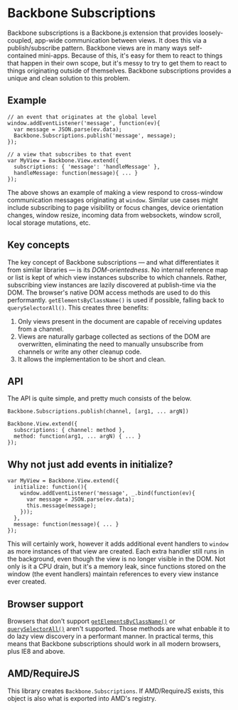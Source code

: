 # Backbone Subscriptions

Backbone subscriptions is a Backbone.js extension that provides loosely-coupled, app-wide communication between views. It does this via a publish/subscribe pattern. Backbone views are in many ways self-contained mini-apps. Because of this, it's easy for them to react to things that happen in their own scope, but it's messy to try to get them to react to things originating outside of themselves. Backbone subscriptions provides a unique and clean solution to this problem.

## Example

    // an event that originates at the global level
    window.addEventListener('message', function(ev){
      var message = JSON.parse(ev.data);
      Backbone.Subscriptions.publish('message', message);
    });

    // a view that subscribes to that event
    var MyView = Backbone.View.extend({
      subscriptions: { 'message': 'handleMessage' },
      handleMessage: function(message){ ... }
    });

The above shows an example of making a view respond to cross-window communication messages originating at `window`. Similar use cases might include subscribing to page visibility or focus changes, device orientation changes, window resize, incoming data from websockets, window scroll, local storage mutations, etc.

## Key concepts

The key concept of Backbone subscriptions — and what differentiates it from similar libraries — is its *DOM-orientedness*. No internal reference map or list is kept of which view instances subscribe to which channels. Rather, subscribing view instances are lazily discovered at publish-time via the DOM. The browser's native DOM access methods are used to do this performantly. `getElementsByClassName()` is used if possible, falling back to `querySelectorAll()`. This creates three benefits:

 1. Only views present in the document are capable of receiving updates from a channel.
 2. Views are naturally garbage collected as sections of the DOM are overwritten, eliminating the need to manually unsubscribe from channels or write any other cleanup code.
 3. It allows the implementation to be short and clean.

## API

The API is quite simple, and pretty much consists of the below.

    Backbone.Subscriptions.publish(channel, [arg1, ... argN])

    Backbone.View.extend({
      subscriptions: { channel: method },
      method: function(arg1, ... argN) { ... }
    });

## Why not just add events in initialize?

    var MyView = Backbone.View.extend({
      initialize: function(){
        window.addEventListener('message', _.bind(function(ev){
          var message = JSON.parse(ev.data);
          this.message(message);
        }));
      },
      message: function(message){ ... }
    });

This will certainly work, however it adds additional event handlers to `window` as more instances of that view are created. Each extra handler still runs in the background, even though the view is no longer visible in the DOM. Not only is it a CPU drain, but it's a memory leak, since functions stored on the window (the event handlers) maintain references to every view instance ever created.

## Browser support

Browsers that don't support [`getElementsByClassName()`](https://developer.mozilla.org/en-US/docs/Web/API/document.getElementsByClassName) or [`querySelectorAll()`](http://www.w3.org/TR/selectors-api2/) aren't supported. Those methods are what enbable it to do lazy view discovery in a performant manner. In practical terms, this means that Backbone subscriptions should work in all modern browsers, plus IE8 and above.

## AMD/RequireJS

This library creates `Backbone.Subscriptions`. If AMD/RequireJS exists, this object is also what is exported into AMD's registry.